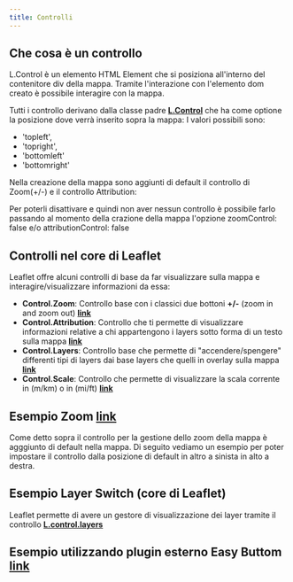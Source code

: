 ```yaml
---
title: Controlli 
---
```


## Che cosa è un controllo

L.Control è un elemento HTML Element che si posiziona all'interno del contenitore div della mappa. Tramite l'interazione con l'elemento dom creato è possibile interagire con la mappa.

Tutti i controllo derivano dalla classe padre [**L.Control**](https://leafletjs.com/reference-1.7.1.html#control) che ha come optione la posizione dove verrà inserito sopra la mappa:
I valori possibili sono:

* 'topleft',
* 'topright',
* 'bottomleft' 
* 'bottomright'

Nella creazione della mappa sono aggiunti di default il controllo di Zoom(+/-) e il controllo Attribution:

Per poterli disattivare e quindi non aver nessun controllo è possibile farlo passando al momento della crazione della mappa l'opzione zoomControl: false e/o attributionControl: false

## Controlli nel core di Leaflet

Leaflet offre alcuni controlli di base da far visualizzare sulla mappa e interagire/visualizzare informazioni da essa:

* **Control.Zoom**: Controllo base con i classici due bottoni **+/-** (zoom in and zoom out) [**link**](https://leafletjs.com/reference-1.7.1.html#control-zoom)
* **Control.Attribution**: Controllo che ti permette di visualizzare informazioni relative a chi appartengono i layers sotto forma di un testo sulla mappa [**link**](https://leafletjs.com/reference-1.7.1.html#control-attribution)
* **Control.Layers**: Controllo base che permette di "accendere/spengere" differenti tipi di layers dai base layers che quelli in overlay sulla mappa [**link**](https://leafletjs.com/reference-1.7.1.html#control-layers) 
* **Control.Scale**: Controllo che permette di visualizzare la scala corrente in (m/km) o in (mi/ft) [**link**](https://leafletjs.com/reference-1.7.1.html#control-scale)
                               
## Esempio Zoom [**link**](https://leafletjs.com/reference-1.7.1.html#control-zoom)

Come detto sopra il controllo per la gestione dello zoom della mappa è agggiunto di default nella mappa.
Di seguito vediamo un esempio per poter impostare il controllo dalla posizione di default in altro a sinista in alto a destra.

<zoom-control></zoom-control>

## Esempio Layer Switch (core di Leaflet)
Leaflet permette di avere un gestore di visualizzazione dei layer tramite il controllo [**L.control.layers**](https://mourner.github.io/Leaflet/reference.html#control-layers)

<layers-switch></layers-switch>

## Esempio utilizzando plugin esterno Easy Buttom [**link**](https://github.com/CliffCloud/Leaflet.EasyButton)

<easy-button></easy-button>